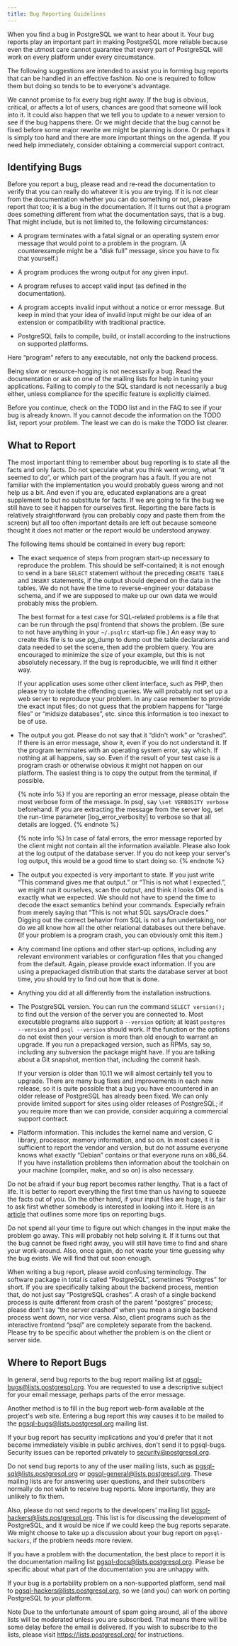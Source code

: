 ```yaml
---
title: Bug Reporting Guidelines
---
```

When you find a bug in PostgreSQL we want to hear about it. Your bug reports play an important part in making PostgreSQL more reliable because even the utmost care cannot guarantee that every part of PostgreSQL will work on every platform under every circumstance.

The following suggestions are intended to assist you in forming bug reports that can be handled in an effective fashion. No one is required to follow them but doing so tends to be to everyone's advantage.

We cannot promise to fix every bug right away. If the bug is obvious, critical, or affects a lot of users, chances are good that someone will look into it. It could also happen that we tell you to update to a newer version to see if the bug happens there. Or we might decide that the bug cannot be fixed before some major rewrite we might be planning is done. Or perhaps it is simply too hard and there are more important things on the agenda. If you need help immediately, consider obtaining a commercial support contract.

## Identifying Bugs

Before you report a bug, please read and re-read the documentation to verify that you can really do whatever it is you are trying. If it is not clear from the documentation whether you can do something or not, please report that too; it is a bug in the documentation. If it turns out that a program does something different from what the documentation says, that is a bug. That might include, but is not limited to, the following circumstances:

- A program terminates with a fatal signal or an operating system error message that would point to a problem in the program. (A counterexample might be a “disk full” message, since you have to fix that yourself.)

- A program produces the wrong output for any given input.

- A program refuses to accept valid input (as defined in the documentation).

- A program accepts invalid input without a notice or error message. But keep in mind that your idea of invalid input might be our idea of an extension or compatibility with traditional practice.

- PostgreSQL fails to compile, build, or install according to the instructions on supported platforms.

Here “program” refers to any executable, not only the backend process.

Being slow or resource-hogging is not necessarily a bug. Read the documentation or ask on one of the mailing lists for help in tuning your applications. Failing to comply to the SQL standard is not necessarily a bug either, unless compliance for the specific feature is explicitly claimed.

Before you continue, check on the TODO list and in the FAQ to see if your bug is already known. If you cannot decode the information on the TODO list, report your problem. The least we can do is make the TODO list clearer.

## What to Report

The most important thing to remember about bug reporting is to state all the facts and only facts. Do not speculate what you think went wrong, what “it seemed to do”, or which part of the program has a fault. If you are not familiar with the implementation you would probably guess wrong and not help us a bit. And even if you are, educated explanations are a great supplement to but no substitute for facts. If we are going to fix the bug we still have to see it happen for ourselves first. Reporting the bare facts is relatively straightforward (you can probably copy and paste them from the screen) but all too often important details are left out because someone thought it does not matter or the report would be understood anyway.

The following items should be contained in every bug report:

- The exact sequence of steps from program start-up necessary to reproduce the problem. This should be self-contained; it is not enough to send in a bare `SELECT` statement without the preceding `CREATE TABLE` and `INSERT` statements, if the output should depend on the data in the tables. We do not have the time to reverse-engineer your database schema, and if we are supposed to make up our own data we would probably miss the problem.

   The best format for a test case for SQL-related problems is a file that can be run through the psql frontend that shows the problem. (Be sure to not have anything in your `~/.psqlrc` start-up file.) An easy way to create this file is to use pg_dump to dump out the table declarations and data needed to set the scene, then add the problem query. You are encouraged to minimize the size of your example, but this is not absolutely necessary. If the bug is reproducible, we will find it either way.

   If your application uses some other client interface, such as PHP, then please try to isolate the offending queries. We will probably not set up a web server to reproduce your problem. In any case remember to provide the exact input files; do not guess that the problem happens for “large files” or “midsize databases”, etc. since this information is too inexact to be of use.

- The output you got. Please do not say that it “didn't work” or “crashed”. If there is an error message, show it, even if you do not understand it. If the program terminates with an operating system error, say which. If nothing at all happens, say so. Even if the result of your test case is a program crash or otherwise obvious it might not happen on our platform. The easiest thing is to copy the output from the terminal, if possible.

   {% note info %}
   If you are reporting an error message, please obtain the most verbose form of the message. In psql, say `\set VERBOSITY verbose` beforehand. If you are extracting the message from the server log, set the run-time parameter [log_error_verbosity] to verbose so that all details are logged.
   {% endnote %}

   {% note info %}
   In case of fatal errors, the error message reported by the client might not contain all the information available. Please also look at the log output of the database server. If you do not keep your server's log output, this would be a good time to start doing so.
   {% endnote %}

- The output you expected is very important to state. If you just write “This command gives me that output.” or “This is not what I expected.”, we might run it ourselves, scan the output, and think it looks OK and is exactly what we expected. We should not have to spend the time to decode the exact semantics behind your commands. Especially refrain from merely saying that “This is not what SQL says/Oracle does.” Digging out the correct behavior from SQL is not a fun undertaking, nor do we all know how all the other relational databases out there behave. (If your problem is a program crash, you can obviously omit this item.)

- Any command line options and other start-up options, including any relevant environment variables or configuration files that you changed from the default. Again, please provide exact information. If you are using a prepackaged distribution that starts the database server at boot time, you should try to find out how that is done.

- Anything you did at all differently from the installation instructions.

- The PostgreSQL version. You can run the command `SELECT version();` to find out the version of the server you are connected to. Most executable programs also support a `--version` option; at least `postgres --version` and `psql --version` should work. If the function or the options do not exist then your version is more than old enough to warrant an upgrade. If you run a prepackaged version, such as RPMs, say so, including any subversion the package might have. If you are talking about a Git snapshot, mention that, including the commit hash.

   If your version is older than 10.11 we will almost certainly tell you to upgrade. There are many bug fixes and improvements in each new release, so it is quite possible that a bug you have encountered in an older release of PostgreSQL has already been fixed. We can only provide limited support for sites using older releases of PostgreSQL; if you require more than we can provide, consider acquiring a commercial support contract.

- Platform information. This includes the kernel name and version, C library, processor, memory information, and so on. In most cases it is sufficient to report the vendor and version, but do not assume everyone knows what exactly “Debian” contains or that everyone runs on x86_64. If you have installation problems then information about the toolchain on your machine (compiler, make, and so on) is also necessary.

Do not be afraid if your bug report becomes rather lengthy. That is a fact of life. It is better to report everything the first time than us having to squeeze the facts out of you. On the other hand, if your input files are huge, it is fair to ask first whether somebody is interested in looking into it. Here is an [article](http://www.chiark.greenend.org.uk/~sgtatham/bugs.html) that outlines some more tips on reporting bugs.

Do not spend all your time to figure out which changes in the input make the problem go away. This will probably not help solving it. If it turns out that the bug cannot be fixed right away, you will still have time to find and share your work-around. Also, once again, do not waste your time guessing why the bug exists. We will find that out soon enough.

When writing a bug report, please avoid confusing terminology. The software package in total is called “PostgreSQL”, sometimes “Postgres” for short. If you are specifically talking about the backend process, mention that, do not just say “PostgreSQL crashes”. A crash of a single backend process is quite different from crash of the parent “postgres” process; please don't say “the server crashed” when you mean a single backend process went down, nor vice versa. Also, client programs such as the interactive frontend “psql” are completely separate from the backend. Please try to be specific about whether the problem is on the client or server side.

## Where to Report Bugs

In general, send bug reports to the bug report mailing list at <pgsql-bugs@lists.postgresql.org>. You are requested to use a descriptive subject for your email message, perhaps parts of the error message.

Another method is to fill in the bug report web-form available at the project's web site. Entering a bug report this way causes it to be mailed to the <pgsql-bugs@lists.postgresql.org> mailing list.

If your bug report has security implications and you'd prefer that it not become immediately visible in public archives, don't send it to pgsql-bugs. Security issues can be reported privately to <security@postgresql.org>.

Do not send bug reports to any of the user mailing lists, such as <pgsql-sql@lists.postgresql.org> or <pgsql-general@lists.postgresql.org>. These mailing lists are for answering user questions, and their subscribers normally do not wish to receive bug reports. More importantly, they are unlikely to fix them.

Also, please do not send reports to the developers' mailing list <pgsql-hackers@lists.postgresql.org>. This list is for discussing the development of PostgreSQL, and it would be nice if we could keep the bug reports separate. We might choose to take up a discussion about your bug report on `pgsql-hackers`, if the problem needs more review.

If you have a problem with the documentation, the best place to report it is the documentation mailing list <pgsql-docs@lists.postgresql.org>. Please be specific about what part of the documentation you are unhappy with.

If your bug is a portability problem on a non-supported platform, send mail to <pgsql-hackers@lists.postgresql.org>, so we (and you) can work on porting PostgreSQL to your platform.

Note
Due to the unfortunate amount of spam going around, all of the above lists will be moderated unless you are subscribed. That means there will be some delay before the email is delivered. If you wish to subscribe to the lists, please visit https://lists.postgresql.org/ for instructions.